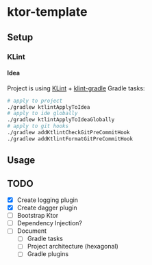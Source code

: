 # ktor-template
## Setup
### KLint
#### Idea
Project is using [KLint](https://github.com/pinterest/ktlint) + [klint-gradle](https://github.com/jlleitschuh/ktlint-gradle)
Gradle tasks:
```bash
# apply to project
./gradlew ktlintApplyToIdea
# apply to ide globally
./gradlew ktlintApplyToIdeaGlobally
# apply to git hooks
./gradlew addKtlintCheckGitPreCommitHook
./gradlew addKtlintFormatGitPreCommitHook
```

## Usage

## TODO
- [x] Create logging plugin
- [x] Create dagger plugin
- [ ] Bootstrap Ktor
- [ ] Dependency Injection?
- [ ] Document
  - [ ] Gradle tasks
  - [ ] Project architecture (hexagonal)
  - [ ] Gradle plugins

